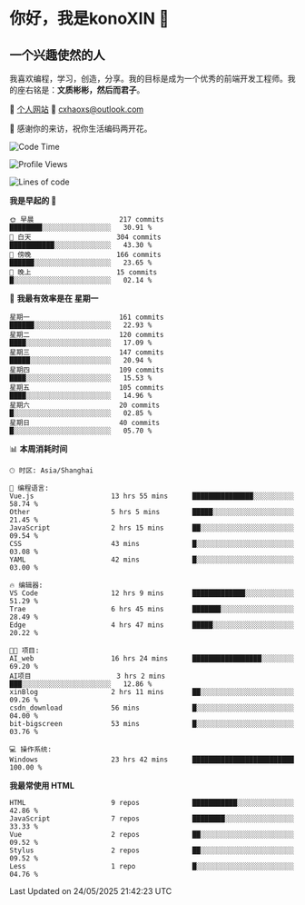 <!--
**konoXIN/konoXIN** is a ✨ _special_ ✨ repository because its `README.md` (this file) appears on your GitHub profile.

Here are some ideas to get you started:

- 🔭 I’m currently working on ...
- 🌱 I’m currently learning ...
- 👯 I’m looking to collaborate on ...
- 🤔 I’m looking for help with ...
- 💬 Ask me about ...
- 📫 How to reach me: ...
- 😄 Pronouns: ...
- ⚡ Fun fact: ...
-->
# 你好，我是konoXIN 👋
## 一个兴趣使然的人

我喜欢编程，学习，创造，分享。我的目标是成为一个优秀的前端开发工程师。我的座右铭是：**文质彬彬，然后而君子**。

📄 [个人网站](https://www.konoxin.top/)  📮 cxhaoxs@outlook.com
    
👋 感谢你的来访，祝你生活编码两开花。
 <!--START_SECTION:waka-->
![Code Time](http://img.shields.io/badge/Code%20Time-2%2C194%20hrs%205%20mins-blue)

![Profile Views](http://img.shields.io/badge/%E4%B8%AA%E4%BA%BA%E8%B5%84%E6%96%99%E8%A7%82%E7%9C%8B%E6%AC%A1%E6%95%B0-0-blue)

![Lines of code](https://img.shields.io/badge/%E4%BB%8E%E3%80%8CHello%20World%E3%80%8D%E8%B5%B7%E6%88%91%E5%B7%B2%E7%BB%8F%E5%86%99%E4%BA%86-318.2%20thousand%20%E8%A1%8C%E4%BB%A3%E7%A0%81-blue)

**我是早起的 🐤** 

```text
🌞 早晨                     217 commits         ████████░░░░░░░░░░░░░░░░░   30.91 % 
🌆 白天                     304 commits         ███████████░░░░░░░░░░░░░░   43.30 % 
🌃 傍晚                     166 commits         ██████░░░░░░░░░░░░░░░░░░░   23.65 % 
🌙 晚上                     15 commits          █░░░░░░░░░░░░░░░░░░░░░░░░   02.14 % 
```
📅 **我最有效率是在 星期一** 

```text
星期一                      161 commits         ██████░░░░░░░░░░░░░░░░░░░   22.93 % 
星期二                      120 commits         ████░░░░░░░░░░░░░░░░░░░░░   17.09 % 
星期三                      147 commits         █████░░░░░░░░░░░░░░░░░░░░   20.94 % 
星期四                      109 commits         ████░░░░░░░░░░░░░░░░░░░░░   15.53 % 
星期五                      105 commits         ████░░░░░░░░░░░░░░░░░░░░░   14.96 % 
星期六                      20 commits          █░░░░░░░░░░░░░░░░░░░░░░░░   02.85 % 
星期日                      40 commits          █░░░░░░░░░░░░░░░░░░░░░░░░   05.70 % 
```


📊 **本周消耗时间** 

```text
🕑︎ 时区: Asia/Shanghai

💬 编程语言: 
Vue.js                   13 hrs 55 mins      ███████████████░░░░░░░░░░   58.74 % 
Other                    5 hrs 5 mins        █████░░░░░░░░░░░░░░░░░░░░   21.45 % 
JavaScript               2 hrs 15 mins       ██░░░░░░░░░░░░░░░░░░░░░░░   09.54 % 
CSS                      43 mins             █░░░░░░░░░░░░░░░░░░░░░░░░   03.08 % 
YAML                     42 mins             █░░░░░░░░░░░░░░░░░░░░░░░░   03.00 % 

🔥 编辑器: 
VS Code                  12 hrs 9 mins       █████████████░░░░░░░░░░░░   51.29 % 
Trae                     6 hrs 45 mins       ███████░░░░░░░░░░░░░░░░░░   28.49 % 
Edge                     4 hrs 47 mins       █████░░░░░░░░░░░░░░░░░░░░   20.22 % 

🐱‍💻 项目: 
AI_web                   16 hrs 24 mins      █████████████████░░░░░░░░   69.20 % 
AI项目                     3 hrs 2 mins        ███░░░░░░░░░░░░░░░░░░░░░░   12.86 % 
xinBlog                  2 hrs 11 mins       ██░░░░░░░░░░░░░░░░░░░░░░░   09.26 % 
csdn_download            56 mins             █░░░░░░░░░░░░░░░░░░░░░░░░   04.00 % 
bit-bigscreen            53 mins             █░░░░░░░░░░░░░░░░░░░░░░░░   03.76 % 

💻 操作系统: 
Windows                  23 hrs 42 mins      █████████████████████████   100.00 % 
```

**我最常使用 HTML** 

```text
HTML                     9 repos             ███████████░░░░░░░░░░░░░░   42.86 % 
JavaScript               7 repos             ████████░░░░░░░░░░░░░░░░░   33.33 % 
Vue                      2 repos             ██░░░░░░░░░░░░░░░░░░░░░░░   09.52 % 
Stylus                   2 repos             ██░░░░░░░░░░░░░░░░░░░░░░░   09.52 % 
Less                     1 repo              █░░░░░░░░░░░░░░░░░░░░░░░░   04.76 % 
```




 Last Updated on 24/05/2025 21:42:23 UTC
<!--END_SECTION:waka-->
